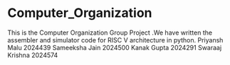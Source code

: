 # Computer_Organization
This is the Computer Organization Group Project .We have written the assembler and simulator code for RISC V architecture in python.
Priyansh Malu 2024439 Sameeksha Jain 2024500 Kanak Gupta 2024291 Swaraaj Krishna 2024574
